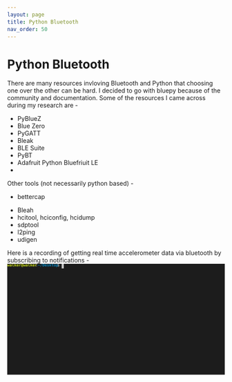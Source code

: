 ```yaml
---
layout: page
title: Python Bluetooth
nav_order: 50
---
```

# Python Bluetooth
There are many resources invloving Bluetooth and Python that choosing one over the other can be hard.
I decided to go with bluepy because of the community and documentation.
Some of the resources I came across during my research are -
- PyBlueZ
- Blue Zero
- PyGATT
- Bleak
- BLE Suite
- PyBT
- Adafruit Python Bluefriuit LE
- 

Other tools (not necessarily python based) -
* bettercap
- Bleah
- hcitool, hciconfig, hcidump
- sdptool
- l2ping
- udigen

Here is a recording of getting real time accelerometer data via bluetooth by subscribing to notifications -  
![accelerometer_notification](python_bluetooth_notify.svg)
